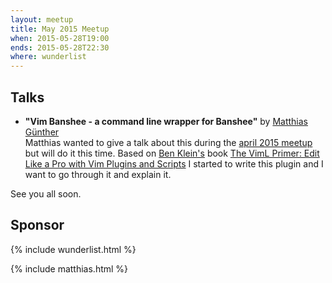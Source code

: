 ```yaml
---
layout: meetup
title: May 2015 Meetup
when: 2015-05-28T19:00
ends: 2015-05-28T22:30
where: wunderlist
---
```


## Talks

- **"Vim Banshee - a command line wrapper for Banshee"** by [Matthias Günther](https://twitter.com/wikimatze)<br>
Matthias wanted to give a talk about this during the [april 2015 meetup](/april-2015-meetup/ "april 2015 meetup") but
will do it this time. Based on [Ben Klein's](https://twitter.com/fifthposition) book [The VimL Primer: Edit Like a Pro with Vim Plugins and Scripts](https://pragprog.com/book/bkviml/the-viml-primer) I started to write this plugin and I want to go through it
and explain it.

See you all soon.


## Sponsor

{% include wunderlist.html %}

{% include matthias.html %}
